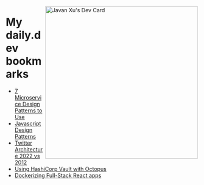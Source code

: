 
<a href="https://app.daily.dev/JavanXU"><img align="right" src="https://api.daily.dev/devcards/e45a150971844cd6959a94bb94e861ea.png?r=quw" width="400" alt="Javan Xu's Dev Card"/></a>

# My daily.dev bookmarks
<!-- daily.dev BOOKMARKS:START -->
- [7 Microservice Design Patterns to Use](https://app.daily.dev/posts/-7Mp7qjCI?utm_source=rss&utm_medium=bookmarks&utm_campaign=6ueXw3FRNQzpNtewCDbI6)
- [Javascript Design Patterns](https://app.daily.dev/posts/z7nr1iZEg?utm_source=rss&utm_medium=bookmarks&utm_campaign=6ueXw3FRNQzpNtewCDbI6)
- [Twitter Architecture 2022 vs 2012](https://app.daily.dev/posts/TLw9m09K7?utm_source=rss&utm_medium=bookmarks&utm_campaign=6ueXw3FRNQzpNtewCDbI6)
- [Using HashiCorp Vault with Octopus](https://app.daily.dev/posts/Qb3kVNMl_?utm_source=rss&utm_medium=bookmarks&utm_campaign=6ueXw3FRNQzpNtewCDbI6)
- [Dockerizing Full-Stack React apps](https://app.daily.dev/posts/2wSioVXVH?utm_source=rss&utm_medium=bookmarks&utm_campaign=6ueXw3FRNQzpNtewCDbI6)
<!-- daily.dev BOOKMARKS:END -->
